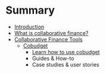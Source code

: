 # Summary

* [Introduction](README.md)
* [What is collaborative finance? ](chapter1.md)
* [Collaborative Finance Tools](collaborative-finance-tools.md)
  * [Cobudget](cobudget.md)
    * [Learn how to use cobudget](learn-how-to-use-cobudget.md)
    * Guides & How-to
    * Case studies & user stories

